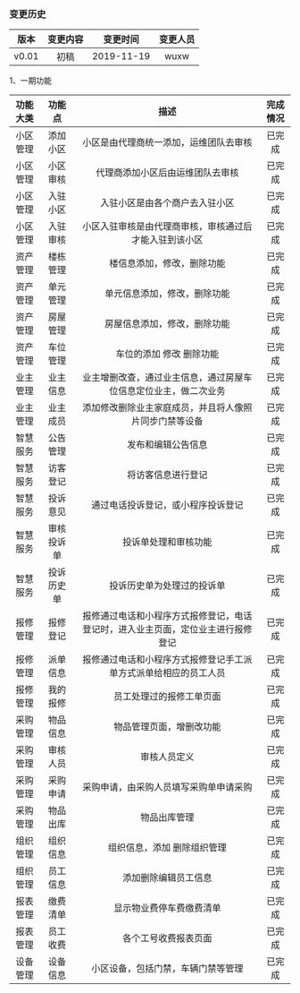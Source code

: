 ### 变更历史
版本|变更内容|变更时间|变更人员
:-: | :-: | :-: | :-:
v0.01|初稿|2019-11-19|wuxw

1、一期功能

功能大类|功能点|描述|完成情况
:-: | :-: | :-: | :-:
小区管理|添加小区|小区是由代理商统一添加，运维团队去审核|已完成
小区管理|小区审核|代理商添加小区后由运维团队去审核|已完成
小区管理|入驻小区|入驻小区是由各个商户去入驻小区|已完成
小区管理|入驻审核|小区入驻审核是由代理商审核，审核通过后才能入驻到该小区|已完成
资产管理|楼栋管理|楼信息添加，修改，删除功能|已完成
资产管理|单元管理|单元信息添加，修改，删除功能|已完成
资产管理|房屋管理|房屋信息添加，修改，删除功能|已完成
资产管理|车位管理|车位的添加 修改 删除功能|已完成
业主管理|业主信息|业主增删改查，通过业主信息，通过房屋车位信息定位业主，做二次业务|已完成
业主管理|业主成员|添加修改删除业主家庭成员，并且将人像照片同步门禁等设备|已完成
智慧服务|公告管理|发布和编辑公告信息|已完成
智慧服务|访客登记|将访客信息进行登记|已完成
智慧服务|投诉意见|通过电话投诉登记，或小程序投诉登记|已完成
智慧服务|审核投诉单|投诉单处理和审核功能|已完成
智慧服务|投诉历史单|投诉历史单为处理过的投诉单|已完成
报修管理|报修登记|报修通过电话和小程序方式报修登记，电话登记时，进入业主页面，定位业主进行报修登记|已完成
报修管理|派单信息|报修通过电话和小程序方式报修登记手工派单方式派单给相应的员工人员|已完成
报修管理|我的报修|员工处理过的报修工单页面|已完成
采购管理|物品信息|物品管理页面，增删改功能|已完成
采购管理|审核人员|审核人员定义|已完成
采购管理|采购申请|采购申请，由采购人员填写采购单申请采购|已完成
采购管理|物品出库|物品出库管理|已完成
组织管理|组织信息|组织信息，添加 删除组织管理|已完成
组织管理|员工信息|添加删除编辑员工信息|已完成
报表管理|缴费清单|显示物业费停车费缴费清单|已完成
报表管理|员工收费|各个工号收费报表页面|已完成
设备管理|设备信息|小区设备，包括门禁，车辆门禁等管理|已完成